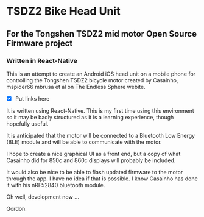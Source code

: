 # TSDZ2 Bike Head Unit
## For the Tongshen TSDZ2 mid motor Open Source Firmware project 

### Written in React-Native

This is an attempt to create an Android iOS head unit on a mobile phone for controlling the Tongshen TSDZ2 bicycle motor created by Casainho, mspider66 mbrusa et al on The Endless Sphere webite.

- [x] Put links here

It is written using React-Native.
This is my first time using this environment so it may be badly structured as it is a learning experience, though hopefully useful.

It is anticipated that the motor will be connected to a Bluetooth Low Energy (BLE) module and will be able to communicate with the motor.

I hope to create a nice graphical UI as a front end, but a copy of what Casainho did for 850c and 860c displays will probably be included.

It would also be nice to be able to flash updated firmware to the motor through the app. I have no idea if that is possible. I know Casainho has done it with his nRF52840 bluetooth module.

Oh well, development now ...

Gordon.


